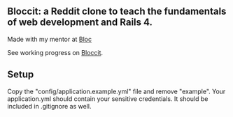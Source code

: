 ## Bloccit: a Reddit clone to teach the fundamentals of web development and Rails 4.

Made with my mentor at [Bloc](http://bloc.io)

See working progress on [Bloccit](http://brad-bloccit.herokuapp.com/).

## Setup
Copy the "config/application.example.yml" file and remove "example". Your application.yml should contain your sensitive credentials. It should be included in .gitignore as well.